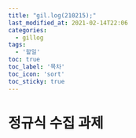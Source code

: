 ```yaml
---
title: "gil.log(210215);"
last_modified_at: 2021-02-14T22:06
categories: 
  - gillog
tags: 
  - '할일'
toc: true
toc_label: '목차'
toc_icon: 'sort'
toc_sticky: true
---
```

# 정규식 수집 과제